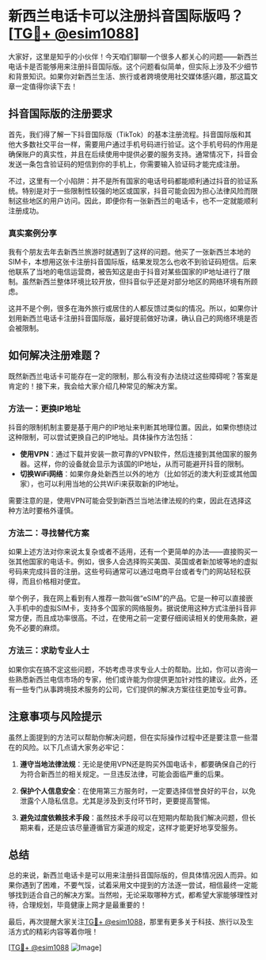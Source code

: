 # 新西兰电话卡可以注册抖音国际版吗？[[TG💪+ @esim1088](https://t.me/s/esim1088)]

大家好，这里是知乎的小伙伴！今天咱们聊聊一个很多人都关心的问题——新西兰电话卡是否能够用来注册抖音国际版。这个问题看似简单，但实际上涉及不少细节和背景知识。如果你对新西兰生活、旅行或者跨境使用社交媒体感兴趣，那这篇文章一定值得你读下去！

## 抖音国际版的注册要求

首先，我们得了解一下抖音国际版（TikTok）的基本注册流程。抖音国际版和其他大多数社交平台一样，需要用户通过手机号码进行验证。这个手机号码的作用是确保账户的真实性，并且在后续使用中提供必要的服务支持。通常情况下，抖音会发送一条包含验证码的短信到你的手机上，你需要输入验证码才能完成注册。

不过，这里有一个小陷阱：并不是所有国家的电话号码都能顺利通过抖音的验证系统。特别是对于一些限制性较强的地区或国家，抖音可能会因为担心法律风险而限制这些地区的用户访问。因此，即便你有一张新西兰的电话卡，也不一定就能顺利注册成功。

### 真实案例分享

我有个朋友去年去新西兰旅游时就遇到了这样的问题。他买了一张新西兰本地的SIM卡，本想用这张卡注册抖音国际版，结果发现怎么也收不到验证码短信。后来他联系了当地的电信运营商，被告知这是由于抖音对某些国家的IP地址进行了限制。虽然新西兰整体环境比较开放，但抖音似乎还是对部分地区的网络环境有所顾虑。

这并不是个例，很多在海外旅行或居住的人都反馈过类似的情况。所以，如果你计划用新西兰电话卡注册抖音国际版，最好提前做好功课，确认自己的网络环境是否会被限制。

## 如何解决注册难题？

既然新西兰电话卡可能存在一定的限制，那么有没有办法绕过这些障碍呢？答案是肯定的！接下来，我会给大家介绍几种常见的解决方案。

### 方法一：更换IP地址

抖音的限制机制主要是基于用户的IP地址来判断其地理位置。因此，如果你想绕过这种限制，可以尝试更换自己的IP地址。具体操作方法包括：

- **使用VPN**：通过下载并安装一款可靠的VPN软件，然后连接到其他国家的服务器。这样，你的设备就会显示为该国的IP地址，从而可能避开抖音的限制。
- **切换WiFi网络**：如果你身处新西兰以外的地方（比如邻近的澳大利亚或其他国家），也可以利用当地的公共WiFi来获取新的IP地址。

需要注意的是，使用VPN可能会受到新西兰当地法律法规的约束，因此在选择这种方法时要格外谨慎。

### 方法二：寻找替代方案

如果上述方法对你来说太复杂或者不适用，还有一个更简单的办法——直接购买一张其他国家的电话卡。例如，很多人会选择购买美国、英国或者新加坡等地的虚拟号码来完成抖音的注册。这些号码通常可以通过电商平台或者专门的网站轻松获得，而且价格相对便宜。

举个例子，我在网上看到有人推荐一款叫做“eSIM”的产品。它是一种可以直接嵌入手机中的虚拟SIM卡，支持多个国家的网络服务。据说使用这种方式注册抖音非常方便，而且成功率很高。不过，在使用之前一定要仔细阅读相关的使用条款，避免不必要的麻烦。

### 方法三：求助专业人士

如果你实在搞不定这些问题，不妨考虑寻求专业人士的帮助。比如，你可以咨询一些熟悉新西兰电信市场的专家，他们或许能为你提供更加针对性的建议。此外，还有一些专门从事跨境技术服务的公司，它们提供的解决方案往往更加专业可靠。

## 注意事项与风险提示

虽然上面提到的方法可以帮助你解决问题，但在实际操作过程中还是要注意一些潜在的风险。以下几点请大家务必牢记：

1. **遵守当地法律法规**：无论是使用VPN还是购买外国电话卡，都要确保自己的行为符合新西兰的相关规定。一旦违反法律，可能会面临严重的后果。
   
2. **保护个人信息安全**：在使用第三方服务时，一定要选择信誉良好的平台，以免泄露个人隐私信息。尤其是涉及到支付环节时，更要提高警惕。

3. **避免过度依赖技术手段**：虽然技术手段可以在短期内帮助我们解决问题，但长期来看，还是应该尽量遵循官方渠道的规定，这样才能更好地享受服务。

## 总结

总的来说，新西兰电话卡是可以用来注册抖音国际版的，但具体情况因人而异。如果你遇到了困难，不要气馁，试着采用文中提到的方法逐一尝试，相信最终一定能够找到适合自己的解决方案。当然啦，无论采取哪种方式，都希望大家能够理性对待，合理规划，毕竟健康上网才是最重要的！

最后，再次提醒大家关注[TG💪+ @esim1088](https://t.me/s/esim1088)，那里有更多关于科技、旅行以及生活方式的精彩内容等着你哦！

[[TG💪+ @esim1088](https://t.me/s/esim1088) ![Image](https://i.postimg.cc/4NQfJmqS/Snipaste-2025-05-13-00-14-12.png)]